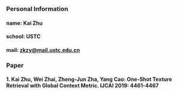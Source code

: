 ### Personal Information
#### name: Kai Zhu
#### school: USTC
#### mail: zkzy@mail.ustc.edu.cn

### Paper
#### 1. Kai Zhu, Wei Zhai, Zheng-Jun Zha, Yang Cao: One-Shot Texture Retrieval with Global Context Metric. IJCAI 2019: 4461-4467

